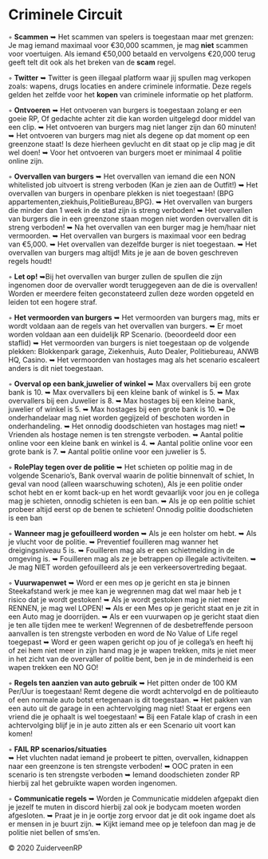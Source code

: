 # Criminele Circuit

◦ <b>Scammen</b> ➥ Het scammen van spelers is toegestaan maar met grenzen: Je mag iemand maximaal voor €30,000 scammen, je mag <b>niet</b> scammen voor voertuigen. Als iemand €50,000 betaald en vervolgens €20,000 terug geeft telt dit ook als het breken van de <b>scam</b> regel.

◦ <b>Twitter</b> ➥ Twitter is geen illegaal platform waar jij spullen mag verkopen zoals: wapens, drugs locaties en andere criminele informatie. Deze regels gelden het zelfde voor het <b>kopen</b> van criminele informatie op het platform.


◦ <b>Ontvoeren</b> 
     ➥ Het ontvoeren van burgers is toegestaan zolang er een goeie RP, Of gedachte achter zit die kan worden uitgelegd             door middel van een clip. 
     ➥ Het ontvoeren van burgers mag niet langer zijn dan 60 minuten! 
     ➥ Het ontvoeren van burgers mag niet als degene op dat moment op een greenzone staat!  Is deze hierheen                       gevlucht en dit staat op je clip mag je dit wel doen!
     ➥ Voor het ontvoeren van burgers moet er minimaal 4 politie online zijn.
    

◦ <b>Overvallen van burgers</b> 
     ➥ Het overvallen van iemand die een NON whitelisted job uitvoert is streng verboden (Kan je zien aan de Outfit!) 
     ➥ Het overvallen van burgers in openbare plekken is niet toegestaan! (BPG appartementen,ziekhuis,PolitieBureau,BPG). 
     ➥ Het overvallen van burgers die minder dan 1 week in de stad zijn is streng verboden! 
     ➥ Het overvallen van burgers die in een greenzone staan mogen niet worden overvallen dit is streng verboden! 
     ➥ Na het overvallen van een burger mag je hem/haar niet vermoorden.
     ➥ Het overvallen van burgers is maximaal voor een bedrag van €5,000.
     ➥ Het overvallen van dezelfde burger is niet toegestaan.
     ➥ Het overvallen van burgers mag altijd! Mits je je aan de boven geschreven regels houdt!  
     
◦ <b>Let op!</b>
     ➥Bij het overvallen van burger zullen de spullen die zijn ingenomen door de overvaller wordt teruggegeven aan de           die is overvallen! Worden er meerdere feiten geconstateerd zullen deze worden opgeteld en leiden tot een hogere             straf.

◦ <b>Het vermoorden van burgers</b>
     ➥ Het vermoorden van burgers mag, mits er wordt voldaan aan de regels van het overvallen van burgers.
     ➥ Er moet worden voldaan aan een duidelijk RP Scenario. (beoordeeld door een staflid) 
     ➥ Het vermoorden van burgers is niet toegestaan op de volgende plekken:
        Blokkenpark garage, Ziekenhuis, Auto Dealer, Politiebureau, ANWB HQ, Casino. 
     ➥ Het vermoorden van hostages mag als het scenario escaleert anders is dit niet toegestaan. 

◦ <b>Overval op een bank,juwelier of winkel</b> 
     ➥ Max overvallers bij een grote bank is 10. 
     ➥ Max overvallers bij een kleine bank of winkel is 5. 
     ➥ Max overvallers bij een Juwelier is 8. 
     ➥ Max hostages bij een kleine bank, juwelier of winkel is 5. 
     ➥ Max hostages bij een grote bank is 10.
     ➥ De onderhandelaar mag niet worden gegijzeld of beschoten worden in onderhandeling.
     ➥ Het onnodig doodschieten van hostages mag niet! 
     ➥ Vrienden als hostage nemen is ten strengste verboden.
     ➥ Aantal politie online voor een kleine bank en winkel is 4.
     ➥ Aantal politie online voor een grote bank is 7.
     ➥ Aantal politie online voor een juwelier is 5.
     
◦ <b>RolePlay tegen over de politie</b>
     ➥ Het schieten op politie mag in de volgende Scenario’s, Bank overval waarin de politie binnenvalt of schiet, In             geval van nood (alleen waarschuwing schoten), Als je een politie onder schot hebt en er komt back-up en het wordt           gevaarlijk voor jou en je collega mag je schieten, onnodig schieten is een ban. 
     ➥ Als je op een politie schiet probeer altijd eerst op de benen te schieten! Onnodig politie doodschieten is een ban 
   
◦ <b>Wanneer mag je gefouilleerd worden</b>
     ➥ Als je een holster om hebt.
     ➥ Als je vlucht voor de politie.
     ➥ Preventief fouilleren mag wanner het dreigingsniveau 5 is.
     ➥ Fouilleren mag als er een schietmelding in de omgeving is.
     ➥ Fouilleren mag als ze je betrappen op illegale activiteiten.
     ➥ Je mag NIET worden gefouilleerd als je een verkeersovertreding begaat.

◦ <b>Vuurwapenwet</b> 
     ➥ Word er een mes op je gericht en sta je binnen Steekafstand werk je mee kan je wegrennen mag dat wel maar heb je t         risico dat je wordt gestoken!
     ➥ Als je wordt gestoken mag je niet meer RENNEN, je mag wel LOPEN! 
     ➥ Als er een Mes op je gericht staat en je zit in een Auto mag je doorrijden.
     ➥ Als er een vuurwapen op je gericht staat dien je ten alle tijden mee te werken! Wegrennen of de desbetreffende             persoon aanvallen is ten strengste verboden en word de No Value of Life regel toegepast
     ➥ Word er geen wapen gericht op jou of je collega’s en heeft hij of zei hem niet meer in zijn hand mag je je wapen           trekken, mits je niet meer in het zicht van de overvaller of politie bent, ben je in de minderheid is een wapen             trekken een NO GO! 
    

◦ <b>Regels ten aanzien van auto gebruik</b> 
     ➥ Het pitten onder de 100 KM Per/Uur is toegestaan! Remt degene die wordt achtervolgd en de politieauto of een               normale auto botst ertegenaan is dit toegestaan. 
     ➥ Het pakken van een auto uit de garage in een achtervolging mag niet! Staat er ergens een vriend die je ophaalt is           wel toegestaan! 
     ➥ Bij een Fatale klap of crash in een achtervolging blijf je in je auto zitten als er een Scenario uit voort kan             komen! 
     
◦ <b>FAIL RP scenarios/situaties</b>     
     ➥ Het vluchten nadat iemand je probeert te pitten, overvallen, kidnappen naar een greenzone is ten strengste                 verboden! 
     ➥  OOC praten in een scenario is ten strengste verboden 
     ➥  Iemand doodschieten zonder RP hierbij zal het gebruikte wapen worden ingenomen.

◦ <b>Communicatie regels</b>
     ➥ Worden je Communicatie middelen afgepakt dien je jezelf te muten in discord hierbij zal ook je bodycam moeten               worden afgesloten.
     ➥ Praat je in je oortje zorg ervoor dat je dit ook ingame doet als er mensen in je buurt zijn. 
     ➥ Kijkt iemand mee op je telefoon dan mag je de politie niet bellen of sms’en.    

© 2020 ZuiderveenRP

